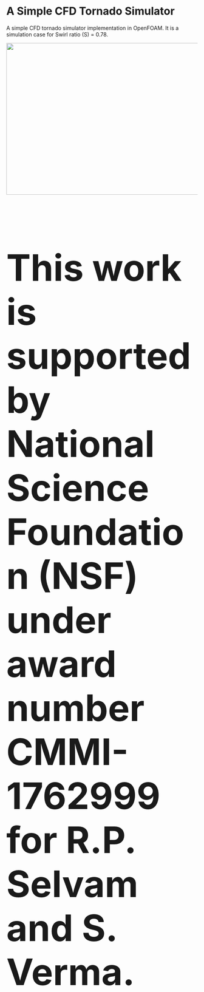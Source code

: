 # A Simple CFD Tornado Simulator
A simple CFD tornado simulator implementation in OpenFOAM.
It is a simulation case for Swirl ratio (S) = 0.78.

<img src="https://github.com/timusv5977/CFD-Tornado-Simulator/blob/main/tornado_building_impact.gif" style="width:800px;height:400px;">

 <b><h1 style="font-size:10vw">This work is supported by National Science Foundation (NSF) under award number CMMI-1762999 for R.P. Selvam and S. Verma.</h1></b>
